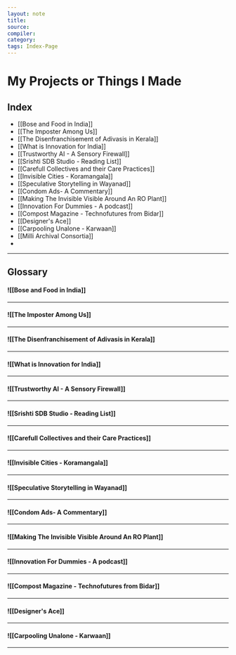```yaml
---
layout: note
title:
source:
compiler:
category: 
tags: Index-Page
---
```


# My Projects or Things I Made

## Index

- [[Bose and Food in India]]
- [[The Imposter Among Us]]
- [[The Disenfranchisement of Adivasis in Kerala]]
- [[What is Innovation for India]]
- [[Trustworthy AI - A Sensory Firewall]]
- [[Srishti SDB Studio - Reading List]]
- [[Carefull Collectives and their Care Practices]]
- [[Invisible Cities - Koramangala]]
- [[Speculative Storytelling in Wayanad]]
- [[Condom Ads- A Commentary]]
- [[Making The Invisible Visible Around An RO Plant]]
- [[Innovation For Dummies - A podcast]] 
- [[Compost Magazine - Technofutures from Bidar]]
- [[Designer's Ace]]
- [[Carpooling Unalone - Karwaan]]
- [[Milli Archival Consortia]]
- 

***

## Glossary

#### ![[Bose and Food in India]]

***

#### ![[The Imposter Among Us]]

***

#### ![[The Disenfranchisement of Adivasis in Kerala]]

***

#### ![[What is Innovation for India]]

***

#### ![[Trustworthy AI - A Sensory Firewall]]

***

#### ![[Srishti SDB Studio - Reading List]]

***

#### ![[Carefull Collectives and their Care Practices]]

***

#### ![[Invisible Cities - Koramangala]]

***

#### ![[Speculative Storytelling in Wayanad]]

***

#### ![[Condom Ads- A Commentary]]

***

#### ![[Making The Invisible Visible Around An RO Plant]]

***

#### ![[Innovation For Dummies - A podcast]]

***

#### ![[Compost Magazine - Technofutures from Bidar]]

***

#### ![[Designer's Ace]]

***

#### ![[Carpooling Unalone - Karwaan]]

***

